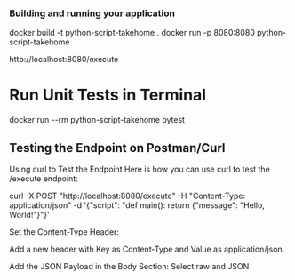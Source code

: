 ### Building and running your application

docker build -t python-script-takehome .
docker run -p 8080:8080 python-script-takehome


http://localhost:8080/execute

# Run Unit Tests in Terminal
docker run --rm python-script-takehome pytest


## Testing the Endpoint on Postman/Curl
Using curl to Test the Endpoint
Here is how you can use curl to test the /execute endpoint:

curl -X POST "http://localhost:8080/execute" -H "Content-Type: application/json" -d '{"script": "def main(): return {\"message\": \"Hello, World!\"}"}'

Set the Content-Type Header:

Add a new header with Key as Content-Type and Value as application/json.

Add the JSON Payload in the Body Section: Select raw and JSON 

